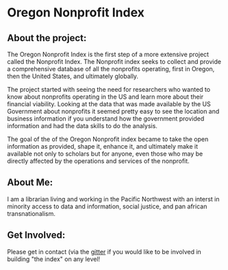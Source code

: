 # Oregon Nonprofit Index

## About the project:

The Oregon Nonprofit Index is the first step of a more extensive project called the Nonprofit Index.  The Nonprofit index seeks to collect and provide a comprehensive database of all the nonprofits operating, first in Oregon, then the United States, and ultimately globally.

The project started with seeing the need for researchers who wanted to know about nonprofits operating in the US and learn more about their financial viability.  Looking at the data that was made available by the US Government about nonprofits it seemed pretty easy to see the location and business information if you understand how the government provided information and had the data skills to do the analysis.  

The goal of the of the Oregon Nonprofit index became to take the open information as provided, shape it, enhance it, and ultimately make it available not only to scholars but for anyone, even those who may be directly affected by the operations and services of the nonprofit.  

## About Me:
I am a librarian living and working in the Pacific Northwest with an interst in minority access to data and information, social justice, and pan african transnationalism.

## Get Involved:
Please get in contact (via the [gitter](https://gitter.im/nonprofitindex/contact)  if you would like to be involved in building "the index" on any level!
